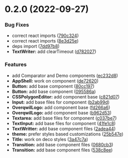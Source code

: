 # 0.2.0 (2022-09-27)


### Bug Fixes

* correct react imports ([790c324](https://github.com/zeropaper/overqwil/commit/790c324669b6f40b4ff8e9190929ef42711e421d))
* correct react imports ([8e3d25e](https://github.com/zeropaper/overqwil/commit/8e3d25e564dab5a764e585b1d33033c513681f19))
* deps import ([7dd97b8](https://github.com/zeropaper/overqwil/commit/7dd97b8f48a9c0b1dd3ab5bcb0e31f2973ae4b80))
* **TextWriter:** add clearTimeout ([d782027](https://github.com/zeropaper/overqwil/commit/d782027e2286c821c836e14c5fd689b0b516e48a))


### Features

* add Comparator and Demo components ([ec232d8](https://github.com/zeropaper/overqwil/commit/ec232d87d82d6918df4e0736735322dc86221141))
* **AppShell:** work on component ([de72620](https://github.com/zeropaper/overqwil/commit/de72620941d0d0c7a56961a83badb89d39806fbc))
* **Button:** add base component ([80cc197](https://github.com/zeropaper/overqwil/commit/80cc1978eb567a50102f270bdcf29739bbbeea92))
* **Button:** add base component ([095586a](https://github.com/zeropaper/overqwil/commit/095586a9405181cf1d2a5e9e9e6a356c7aa3f8c8))
* **CSSPolygonEditor:** add component base ([c821d07](https://github.com/zeropaper/overqwil/commit/c821d075a8bb19d8f01bbd1850b84feaf96e9b8a))
* **Input:** add base files for component ([b2ab99d](https://github.com/zeropaper/overqwil/commit/b2ab99d9212aeef3169f17ef214eb738e544444e))
* **OverqwilLogo:** add component base ([fd266a6](https://github.com/zeropaper/overqwil/commit/fd266a6d966ca41a36194ea397fb81accbea4c2d))
* **OverqwilLogo:** add component base ([b962d53](https://github.com/zeropaper/overqwil/commit/b962d53183633efa7d0d4e5f06da134a90ab7624))
* **Textarea:** add base files for component ([c037be7](https://github.com/zeropaper/overqwil/commit/c037be7c6cc7f4cf114419c8bbcb80c9fbf08ac6))
* **TextInput:** add base files for component ([41fe1c8](https://github.com/zeropaper/overqwil/commit/41fe1c8123d354bf50d9ddab3dbb5085f93ae1b2))
* **TextWritter:** add base component files ([2adea44](https://github.com/zeropaper/overqwil/commit/2adea447f8119d1e627e715dea0ad1d04c8e1eb1))
* **theme:** prefer styles based customizations ([25b547e](https://github.com/zeropaper/overqwil/commit/25b547e1db1751fe0dddb89da1a1222ff71938de))
* **Title:** work on deco styles ([3a47c7a](https://github.com/zeropaper/overqwil/commit/3a47c7ac4bf81c2ace10dd42c16a41118d9e3c61))
* **Transition:** add base component files ([0680cb3](https://github.com/zeropaper/overqwil/commit/0680cb39ffaea829b2691d94e8085eec3a36a7cc))
* **Transition:** add base component files ([538c8ee](https://github.com/zeropaper/overqwil/commit/538c8ee578f1c133a58a5c12be66067d63c56fa8))



